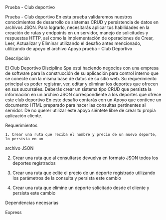 Prueba - Club deportivo


Prueba - Club deportivo
En esta prueba validaremos nuestros conocimientos de desarrollo de sistemas CRUD y
persistencia de datos en archivos JSON. Para lograrlo, necesitarás aplicar tus habilidades en
la creación de rutas y endpoints en un servidor, manejo de solicitudes y respuestas HTTP, así
como la implementación de operaciones de Crear, Leer, Actualizar y Eliminar utilizando el
desafío antes mencionado, utilizando de apoyo el archivo Apoyo prueba - Club Deportivo

Descripción

El Club Deportivo Discipline Spa está haciendo negocios con una empresa de software para
la construcción de su aplicación para control interno que se conecte con la misma base de
datos de su sitio web. Su requerimiento principal es poder registrar, ver, editar y eliminar los
deportes que ofrecen en sus sucursales.
Deberás crear un sistema tipo CRUD que persista la información en un archivo JSON
correspondiente a los deportes que ofrece este club deportivo
En este desafío contarás con un Apoyo que contiene un documento HTML preparado para
hacer las consultas pertinentes al servidor. De no querer utilizar este apoyo siéntete libre de
crear tu propia aplicación cliente.

Requerimientos

    1. Crear una ruta que reciba el nombre y precio de un nuevo deporte, lo persista en un
archivo JSON

2. Crear una ruta que al consultarse devuelva en formato JSON todos los deportes
registrados

3. Crear una ruta que edite el precio de un deporte registrado utilizando los parámetros
de la consulta y persista este cambio 

4. Crear una ruta que elimine un deporte solicitado desde el cliente y persista este
cambio

Dependencias necesarias 

Express
